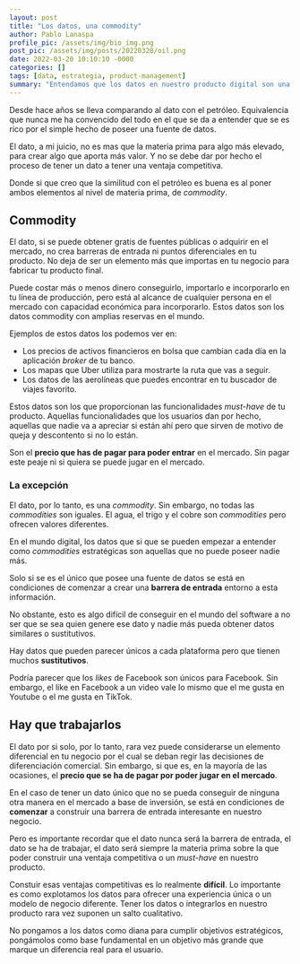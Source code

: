 ```yaml
---
layout: post
title: "Los datos, una commodity"
author: Pablo Lanaspa
profile_pic: /assets/img/bio_img.png
post_pic: /assets/img/posts/20220320/oil.png
date: 2022-03-20 10:10:10 -0000
categories: []
tags: [data, estrategia, product-management]
summary: "Entendamos que los datos en nuestro producto digital son una materia prima, no un fin en si mismo."
---
```


Desde hace años se lleva comparando al dato con el petróleo. Equivalencia que nunca me ha convencido del todo en el que se da a entender que se es rico por el simple hecho de poseer una fuente de datos.

El dato, a mi juicio, no es mas que la materia prima para algo más elevado, para crear algo que aporta más valor. Y no se debe dar por hecho el proceso de tener un dato a tener una ventaja competitiva.

Donde si que creo que la similitud con el petróleo es buena es al poner ambos elementos al nivel de materia prima, de *commodity*.

## Commodity

El dato, si se puede obtener gratis de fuentes públicas o adquirir en el mercado, no crea barreras de entrada ni puntos diferenciales en tu producto. No deja de ser un elemento más que importas en tu negocio para fabricar tu producto final.

Puede costar más o menos dinero conseguirlo, importarlo e incorporarlo en tu línea de producción, pero está al alcance de cualquier persona en el mercado con capacidad económica para incorporarlo. Estos datos son los datos commodity con amplias reservas en el mundo.

Ejemplos de estos datos los podemos ver en:
* Los precios de activos financieros en bolsa que cambian cada día en la aplicación *broker* de tu banco.
* Los mapas que Uber utiliza para mostrarte la ruta que vas a seguir.
* Los datos de las aerolíneas que puedes encontrar en tu buscador de viajes favorito.

Estos datos son los que proporcionan las funcionalidades *must-have* de tu producto. Aquellas funcionalidades que los usuarios dan por hecho, aquellas que nadie va a apreciar si están ahí pero que sirven de motivo de queja y descontento si no lo están. 

Son el **precio que has de pagar para poder entrar** en el mercado. Sin pagar este peaje ni si quiera se puede jugar en el mercado.


### La excepción

El dato, por lo tanto, es una *commodity*. Sin embargo, no todas las *commodities* son iguales. El agua, el trigo y el cobre son *commodities* pero ofrecen valores diferentes.

En el mundo digital, los datos que si que se pueden empezar a entender como *commodities* estratégicas son aquellas que no puede poseer nadie más.

Solo si se es el único que posee una fuente de datos se está en condiciones de comenzar a crear una **barrera de entrada** entorno a esta información.

No obstante, esto es algo difícil de conseguir en el mundo del software a no ser que se sea quien genere ese dato y nadie más pueda obtener datos similares o sustitutivos.

Hay datos que pueden parecer únicos a cada plataforma pero que tienen muchos **sustitutivos**. 

Podría parecer que los *likes* de Facebook son únicos para Facebook. Sin embargo, el like en Facebook a un video vale lo mismo que el me gusta en Youtube o el me gusta en TikTok.


## Hay que trabajarlos

El dato por si solo, por lo tanto, rara vez puede considerarse un elemento diferencial en tu negocio por el cual se deban regir las decisiones de diferenciación comercial. Sin embargo, si que es, en la mayoría de las ocasiones, el **precio que se ha de pagar por poder jugar en el mercado**.

En el caso de tener un dato único que no se pueda conseguir de ninguna otra manera en el mercado a base de inversión, se está en condiciones de **comenzar** a construir una barrera de entrada interesante en nuestro negocio.

Pero es importante recordar que el dato nunca será la barrera de entrada, el dato se ha de trabajar, el dato será siempre la materia prima sobre la que poder construir una ventaja competitiva o un *must-have* en nuestro producto. 

Constuir esas ventajas competitivas es lo realmente **difícil**. Lo importante es como explotamos los datos para ofrecer una experiencia única o un modelo de negocio diferente. Tener los datos o integrarlos en nuestro producto rara vez suponen un salto cualitativo.

No pongamos a los datos como diana para cumplir objetivos estratégicos, pongámolos como base fundamental en un objetivo más grande que marque un diferencia real para el usuario.


